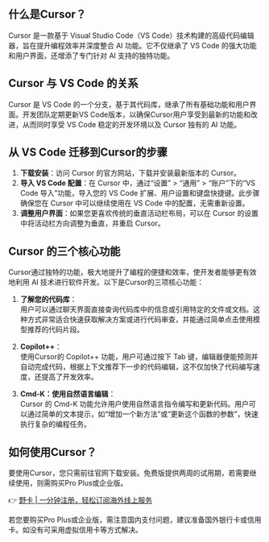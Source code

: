## 什么是Cursor？

Cursor 是一款基于 Visual Studio Code（VS Code）技术构建的高级代码编辑器，旨在提升编程效率并深度整合 AI 功能。它不仅继承了 VS Code 的强大功能和用户界面，还增添了专门针对 AI 支持的独特功能。

## Cursor 与 VS Code 的关系

Cursor 是 VS Code 的一个分支，基于其代码库，继承了所有基础功能和用户界面。开发团队定期更新VS Code版本，以确保Cursor用户享受到最新的功能和改进，从而同时享受 VS Code 稳定的开发环境以及 Cursor 独有的 AI 功能。

## 从 VS Code 迁移到Cursor的步骤

1. **下载安装**：访问 Cursor 的官方网站，下载并安装最新版本的 Cursor。
2. **导入 VS Code 配置**：在 Cursor 中，通过“设置” > “通用” > “账户”下的“VS Code 导入”功能，导入您的 VS Code 扩展、用户设置和键盘快捷键。此步骤确保您在 Cursor 中可以继续使用在 VS Code 中的配置，无需重新设置。
3. **调整用户界面**：如果您更喜欢传统的垂直活动栏布局，可以在 Cursor 的设置中将活动栏方向调整为垂直，并重启 Cursor。

## Cursor 的三个核心功能

Cursor通过独特的功能，极大地提升了编程的便捷和效率，使开发者能够更有效地利用 AI 技术进行软件开发。以下是Cursor的三项核心功能：

1. **了解您的代码库**：  
   用户可以通过聊天界面直接查询代码库中的信息或引用特定的文件或文档。这种方式非常适合快速获取解决方案或进行代码审查，并能通过简单点击使用模型推荐的代码片段。

2. **Copilot++**：  
   使用Cursor的 Copilot++ 功能，用户可通过按下 Tab 键，编辑器便能预测并自动完成代码，根据上下文推荐下一步的代码编辑，这不仅加快了代码编写速度，还提高了开发效率。

3. **Cmd-K：使用自然语言编辑**：  
   Cursor 的 Cmd-K 功能允许用户使用自然语言指令编写和更新代码。用户可以通过简单的文本提示，如“增加一个新方法”或“更新这个函数的参数”，快速执行复杂的编程任务。

## 如何使用Cursor？

要使用Cursor，您只需前往官网下载安装。免费版提供两周的试用期，若需要继续使用，则需购买Pro Plus或企业版。

👉 [野卡 | 一分钟注册，轻松订阅海外线上服务](https://bit.ly/bewildcard)

若您要购买Pro Plus或企业版，需注意国内支付问题，建议准备国外银行卡或信用卡。如没有可采用虚拟信用卡等方式解决。